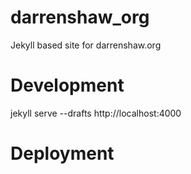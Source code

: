 # darrenshaw_org
Jekyll based site for darrenshaw.org


# Development
jekyll serve --drafts
http://localhost:4000

# Deployment
